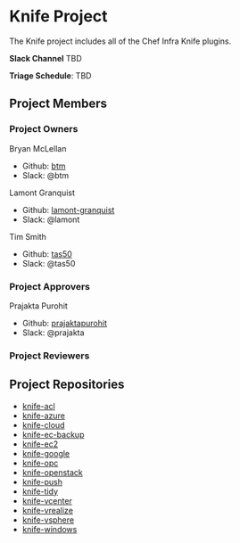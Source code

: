 # Knife Project

The Knife project includes all of the Chef Infra Knife plugins.

**Slack Channel** TBD

**Triage Schedule**: TBD

## Project Members

### Project Owners

Bryan McLellan

- Github: [btm](https://github.com/btm)
- Slack: @btm

Lamont Granquist

- Github: [lamont-granquist](https://github.com/lamont-granquist)
- Slack: @lamont

Tim Smith

- Github: [tas50](https://github.com/tas50)
- Slack: @tas50

### Project Approvers

Prajakta Purohit

- Github: [prajaktapurohit](https://github.com/prajaktapurohit)
- Slack: @prajakta

### Project Reviewers

## Project Repositories

- [knife-acl](https://github.com/chef/knife-acl)
- [knife-azure](https://github.com/chef/knife-azure)
- [knife-cloud](https://github.com/chef/knife-cloud)
- [knife-ec-backup](https://github.com/chef/knife-ec-backup)
- [knife-ec2](https://github.com/chef/knife-ec2)
- [knife-google](https://github.com/chef/knife-google)
- [knife-opc](https://github.com/chef/knife-opc)
- [knife-openstack](https://github.com/chef/knife-openstack)
- [knife-push](https://github.com/chef/knife-push)
- [knife-tidy](https://github.com/chef/knife-tidy)
- [knife-vcenter](https://github.com/chef/knife-vcenter)
- [knife-vrealize](https://github.com/chef/knife-vrealize)
- [knife-vsphere](https://github.com/chef/knife-vsphere)
- [knife-windows](https://github.com/chef/knife-windows)
